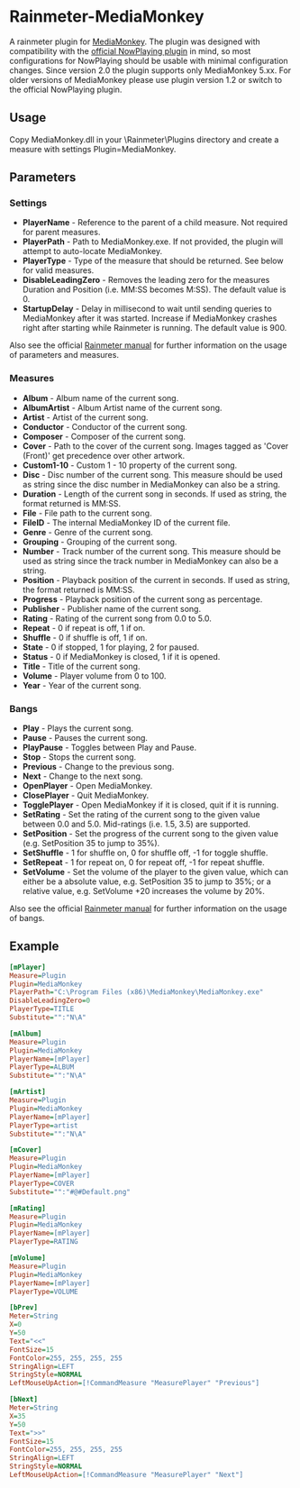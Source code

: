 # Rainmeter-MediaMonkey
A rainmeter plugin for [MediaMonkey](http://www.mediamonkey.com). The plugin was designed with compatibility with the [official NowPlaying plugin](https://docs.rainmeter.net/manual-beta/plugins/nowplaying/) in mind, so most configurations for NowPlaying should be usable with minimal configuration changes.
Since version 2.0 the plugin supports only MediaMonkey 5.xx. For older versions of MediaMonkey please use plugin version 1.2 or switch to the official NowPlaying plugin.

## Usage
Copy MediaMonkey.dll in your \Rainmeter\Plugins directory and create a measure with settings Plugin=MediaMonkey.

## Parameters
### Settings
- __PlayerName__ - Reference to the parent of a child measure. Not required for parent measures.
- __PlayerPath__ - Path to MediaMonkey.exe. If not provided, the plugin will attempt to auto-locate MediaMonkey.
- __PlayerType__ - Type of the measure that should be returned. See below for valid measures.
- __DisableLeadingZero__ - Removes the leading zero for the measures Duration and Position (i.e. MM:SS becomes M:SS). The default value is 0.
- __StartupDelay__ - Delay in millisecond to wait until sending queries to MediaMonkey after it was started. Increase if MediaMonkey crashes right after starting while Rainmeter is running. The default value is 900.


Also see the official [Rainmeter manual](https://docs.rainmeter.net/manual/measures/) for further information on the usage of parameters and measures.

### Measures
- __Album__ - Album name of the current song.
- __AlbumArtist__ - Album Artist name of the current song.
- __Artist__ - Artist of the current song.
- __Conductor__ - Conductor of the current song.
- __Composer__ - Composer of the current song.
- __Cover__ - Path to the cover  of the current song. Images tagged as 'Cover (Front)' get precedence over other artwork.
- __Custom1-10__ - Custom 1 - 10 property of the current song.
- __Disc__ - Disc number of the current song. This measure should be used as string since the disc number in MediaMonkey can also be a string.
- __Duration__ - Length of the current song in seconds. If used as string, the format returned is MM:SS.
- __File__ - File path to the current song.
- __FileID__ - The internal MediaMonkey ID of the current file.
- __Genre__ - Genre of the current song.
- __Grouping__ - Grouping of the current song.
- __Number__ - Track number of the current song. This measure should be used as string since the track number in MediaMonkey can also be a string.
- __Position__ - Playback position of the current in seconds. If used as string, the format returned is MM:SS.
- __Progress__ - Playback position of the current song as percentage.
- __Publisher__ - Publisher name of the current song.
- __Rating__ - Rating of the current song from 0.0 to 5.0.
- __Repeat__ - 0 if repeat is off, 1 if on.
- __Shuffle__ - 0 if shuffle is off, 1 if on.
- __State__ - 0 if stopped, 1 for playing, 2 for paused.
- __Status__ - 0 if MediaMonkey is closed, 1 if it is opened.
- __Title__ - Title of the current song.
- __Volume__ - Player volume from 0 to 100.
- __Year__ - Year of the current song.


### Bangs
- __Play__ - Plays the current song.
- __Pause__ - Pauses the current song.
- __PlayPause__ - Toggles between Play and Pause.
- __Stop__ - Stops the current song.
- __Previous__ - Change to the previous song.
- __Next__ - Change to the next song.
- __OpenPlayer__ - Open MediaMonkey.
- __ClosePlayer__ - Quit MediaMonkey.
- __TogglePlayer__ - Open MediaMonkey if it is closed, quit if it is running.
- __SetRating__ - Set the rating of the current song to the given value between 0.0 and 5.0. Mid-ratings (i.e. 1.5, 3.5) are supported.
- __SetPosition__ - Set the progress of the current song to  the given value (e.g. SetPosition 35 to jump to 35%).
- __SetShuffle__ - 1 for shuffle on, 0 for shuffle off, -1 for toggle shuffle.
- __SetRepeat__ - 1 for repeat on, 0 for repeat off, -1 for repeat shuffle.
- __SetVolume__ - Set the volume of the player to the given value, which can either be a absolute value, e.g. SetPosition 35 to jump to 35%; or a relative value, e.g. SetVolume +20 increases the volume by 20%.


Also see the official [Rainmeter manual](https://docs.rainmeter.net/manual-beta/bangs/#CommandMeasure) for further information on the usage of bangs.

## Example
```ini
[mPlayer]
Measure=Plugin
Plugin=MediaMonkey
PlayerPath="C:\Program Files (x86)\MediaMonkey\MediaMonkey.exe"
DisableLeadingZero=0
PlayerType=TITLE
Substitute="":"N\A"

[mAlbum]
Measure=Plugin
Plugin=MediaMonkey
PlayerName=[mPlayer]
PlayerType=ALBUM
Substitute="":"N\A"

[mArtist]
Measure=Plugin
Plugin=MediaMonkey
PlayerName=[mPlayer]
PlayerType=artist
Substitute="":"N\A"

[mCover]
Measure=Plugin
Plugin=MediaMonkey
PlayerName=[mPlayer]
PlayerType=COVER
Substitute="":"#@#Default.png"

[mRating]
Measure=Plugin
Plugin=MediaMonkey
PlayerName=[mPlayer]
PlayerType=RATING

[mVolume]
Measure=Plugin
Plugin=MediaMonkey
PlayerName=[mPlayer]
PlayerType=VOLUME

[bPrev]
Meter=String
X=0
Y=50
Text="<<"
FontSize=15
FontColor=255, 255, 255, 255
StringAlign=LEFT
StringStyle=NORMAL
LeftMouseUpAction=[!CommandMeasure "MeasurePlayer" "Previous"]

[bNext]
Meter=String
X=35
Y=50
Text=">>"
FontSize=15
FontColor=255, 255, 255, 255
StringAlign=LEFT
StringStyle=NORMAL
LeftMouseUpAction=[!CommandMeasure "MeasurePlayer" "Next"]
```